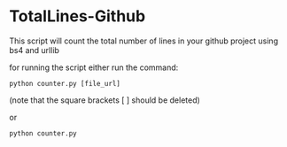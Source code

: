 # TotalLines-Github
This script will count the total number of lines in your github project using bs4 and urllib

for running the script either run the command:

```
python counter.py [file_url]
```

(note that the square brackets [ ] should be deleted)

or 

```
python counter.py
```
